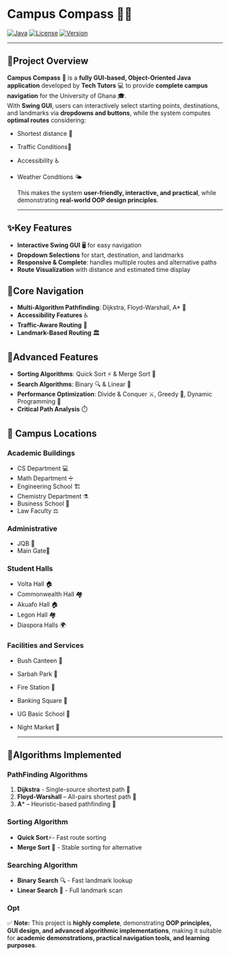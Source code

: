 # Campus Compass 🧭🏫

[![Java](https://img.shields.io/badge/Language-Java-orange?style=for-the-badge&logo=java&logoColor=white)](https://www.java.com/) 
[![License](https://img.shields.io/badge/License-Educational-blue?style=for-the-badge)](https://choosealicense.com/licenses/) 
[![Version](https://img.shields.io/badge/Version-1.0.0-green?style=for-the-badge)](https://github.com/TechTutors/CampusCompass)

---
## 🚀Project Overview
**Campus Compass** 🧭 is a **fully GUI-based, Object-Oriented Java application** developed by **Tech Tutors** 💻 to provide **complete campus navigation** for the University of Ghana 🎓.  
With **Swing GUI**, users can interactively select starting points, destinations, and landmarks via **dropdowns and buttons**, while the system computes **optimal routes** considering:  
- Shortest distance 🏃
- Traffic Conditions🚦
- Accessibility ♿
- Weather Conditions 🌤️

  This makes the system **user-friendly, interactive, and practical**, while demonstrating **real-world OOP design principles**.

  ---
 ## ✨Key Features
 - **Interactive Swing GUI** 🖥️ for easy navigation
 -  **Dropdown Selections** for start, destination, and landmarks
 -  **Responsive & Complete**: handles multiple routes and alternative paths
 -  **Route Visualization** with distance and estimated time display

## 🔹Core Navigation
 - **Multi-Algorithm Pathfinding**: Dijkstra, Floyd-Warshall, A* 📍
 - **Accessibility Features** ♿
 - **Traffic-Aware Routing** 🚦
 - **Landmark-Based Routing** 🏛️

## 🔹Advanced Features
 - **Sorting Algorithms**: Quick Sort ⚡ & Merge Sort 🔀
 - **Search Algorithms**: Binary 🔍 & Linear 📝
 - **Performance Optimization**: Divide & Conquer ⚔️, Greedy 🏹, Dynamic Programming 💾
 - **Critical Path Analysis** ⏱️

## 🏫 Campus Locations

### Academic Buildings
 - CS Department 💻
 - Math Department ➗
 - Engineering School 🏗️
 - Chemistry Department ⚗️
 - Business School 💼
 - Law Faculty ⚖️

### Administrative
 - JQB 🏢
 - Main Gate🚪

### Student Halls
 - Volta Hall 🏠
 - Commonwealth Hall 🏘️
 - Akuafo Hall 🏠
 - Legon Hall 🏘️
 - Diaspora Halls 🌍

### Facilities and Services
 - Bush Canteen 🍔
 - Sarbah Park 🌳
 - Fire Station 🚒
 - Banking Square 🏦
 - UG Basic School 🏫
 - Night Market 🌙

   ---
## 🧠Algorithms Implemented

### PathFinding Algorithms
1. **Dijkstra** - Single-source shortest path 📍
2. **Floyd-Warshall** – All-pairs shortest path 🔗
3.  **A*** – Heuristic-based pathfinding 🎯

### Sorting Algorithm
 - **Quick Sort**⚡- Fast route sorting
 - **Merge Sort** 🔀 - Stable sorting for alternative

### Searching Algorithm
 - **Binary Search** 🔍 - Fast landmark lookup
 - **Linear Search** 📝 - Full landmark scan

### Opt


✅ **Note:** This project is **highly complete**, demonstrating **OOP principles, GUI design, and advanced algorithmic implementations**, making it suitable for **academic demonstrations, practical navigation tools, and learning purposes**.
   

